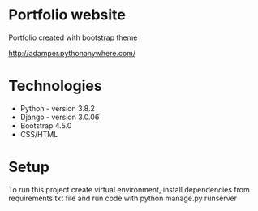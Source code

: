 # Portfolio website
Portfolio created with bootstrap theme

http://adamper.pythonanywhere.com/

# Technologies
*  Python - version 3.8.2
*  Django - version 3.0.06
*  Bootstrap 4.5.0
*  CSS/HTML


# Setup
To run this project create virtual environment, install dependencies from requirements.txt file and run code with python manage.py runserver
